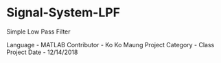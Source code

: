 # Signal-System-LPF
Simple Low Pass Filter

Language                            - MATLAB
Contributor                         - Ko Ko Maung
Project Category                    - Class Project
Date                                - 12/14/2018

